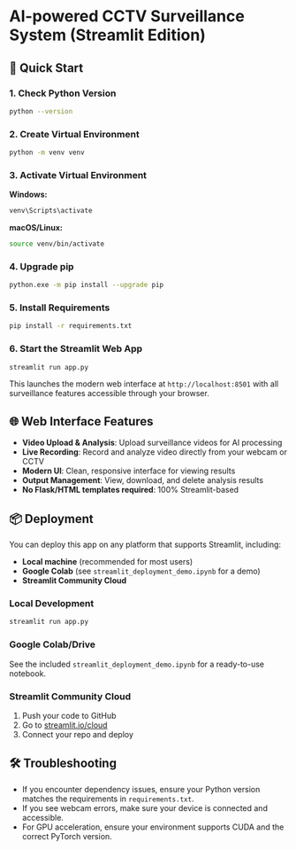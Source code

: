 # AI-powered CCTV Surveillance System (Streamlit Edition)

## 🚀 Quick Start

### 1. Check Python Version
```bash
python --version
```

### 2. Create Virtual Environment
```bash
python -m venv venv
```

### 3. Activate Virtual Environment
**Windows:**
```bash
venv\Scripts\activate
```

**macOS/Linux:**
```bash
source venv/bin/activate
```

### 4. Upgrade pip
```bash
python.exe -m pip install --upgrade pip
```

### 5. Install Requirements
```bash
pip install -r requirements.txt
```

### 6. Start the Streamlit Web App
```bash
streamlit run app.py
```

This launches the modern web interface at `http://localhost:8501` with all surveillance features accessible through your browser.

## 🌐 Web Interface Features

- **Video Upload & Analysis**: Upload surveillance videos for AI processing
- **Live Recording**: Record and analyze video directly from your webcam or CCTV
- **Modern UI**: Clean, responsive interface for viewing results
- **Output Management**: View, download, and delete analysis results
- **No Flask/HTML templates required**: 100% Streamlit-based

## 📦 Deployment

You can deploy this app on any platform that supports Streamlit, including:

- **Local machine** (recommended for most users)
- **Google Colab** (see `streamlit_deployment_demo.ipynb` for a demo)
- **Streamlit Community Cloud**

### Local Development
```bash
streamlit run app.py
```

### Google Colab/Drive
See the included `streamlit_deployment_demo.ipynb` for a ready-to-use notebook.

### Streamlit Community Cloud
1. Push your code to GitHub
2. Go to [streamlit.io/cloud](https://streamlit.io/cloud)
3. Connect your repo and deploy

## 🛠️ Troubleshooting

- If you encounter dependency issues, ensure your Python version matches the requirements in `requirements.txt`.
- If you see webcam errors, make sure your device is connected and accessible.
- For GPU acceleration, ensure your environment supports CUDA and the correct PyTorch version.

